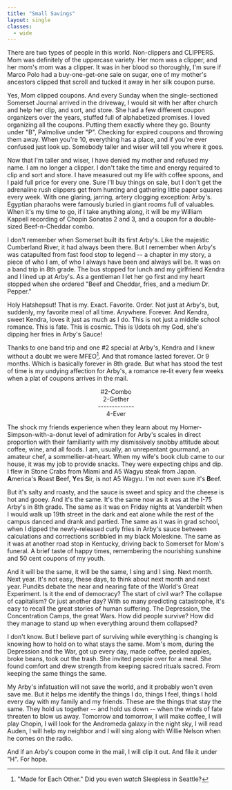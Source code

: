 ```yaml
---
title: "Small Savings"
layout: single
classes:
  - wide
---
```


There are two types of people in this world. Non-clippers and CLIPPERS. Mom was definitely of the uppercase variety. Her mom was a clipper, and her mom's mom was a clipper. It was in her blood so thoroughly, I'm sure if Marco Polo had a buy-one-get-one sale on sugar, one of my mother's ancestors clipped that scroll and tucked it away in her silk coupon purse.

Yes, Mom clipped coupons. And every Sunday when the single-sectioned Somerset Journal arrived in the driveway, I would sit with her after church and help her clip, and sort, and store. She had a few different coupon organizers over the years, stuffed full of alphabetized promises. I loved organizing all the coupons. Putting them exactly where they go. Bounty under "B", Palmolive under "P". Checking for expired coupons and throwing them away. When you're 10, everything has a place, and if you're ever confused just look up. Somebody taller and wiser will tell you where it goes.

Now that I'm taller and wiser, I have denied my mother and refused my name. I am no longer a clipper. I don't take the time and energy required to clip and sort and store. I have measured out my life with coffee spoons, and I paid full price for every one. Sure I'll buy things on sale, but I don't get the adrenaline rush clippers get from hunting and gathering little paper squares every week. With one glaring, jarring, artery clogging exception: Arby's. Egyptian pharaohs were famously buried in giant rooms full of valuables. When it's my time to go, if I take anything along, it will be my William Kappell recording of Chopin Sonatas 2 and 3, and a coupon for a double-sized Beef-n-Cheddar combo.

I don't remember when Somerset built its first Arby's. Like the majestic Cumberland River, it had always been there. But I remember when Arby's was catapulted from fast food stop to legend -- a chapter in my story, a piece of who I am, of who I always have been and always will be. It was on a band trip in 8th grade. The bus stopped for lunch and my girlfriend Kendra and I lined up at Arby's. As a gentleman I let her go first and my heart stopped when she ordered "Beef and Cheddar, fries, and a medium Dr. Pepper."

Holy Hatshepsut! That is my. Exact. Favorite. Order. Not just at Arby's, but, suddenly, my favorite meal of all time. Anywhere. Forever. And Kendra, sweet Kendra, loves it just as much as I do. This is not just a middle school romance. This is fate. This is cosmic. This is \ldots oh my God, she's dipping her fries in Arby's Sauce!

Thanks to one band trip and one #2 special at Arby's, Kendra and I knew without a doubt we were MFEO[^1]. And that romance lasted forever. Or 9 months. Which is basically forever in 8th grade. But what has stood the test of time is my undying affection for Arby's, a romance re-lit every few weeks when a plat of coupons arrives in the mail.

<div style="text-align: center;">
#2-Combo <br />
2-Gether <br />
-------------<br />
4-Ever <br />
</div>

The shock my friends experience when they learn about my Homer-Simpson-with-a-donut level of admiration for Arby's scales in direct proportion with their familiarity with my dismissively snobby attitude about coffee, wine, and all foods. I am, usually, an unrepentant gourmand, an amateur chef, a sommellier-at-heart. When my wife's book club came to our house, it was my job to provide snacks. They were expecting chips and dip. I flew in Stone Crabs from Miami and A5 Wagyu steak from Japan. **A**merica's **R**oast **B**eef, **Y**es **S**ir, is not A5 Wagyu. I'm not even sure it's **B**eef.

But it's salty and roasty, and the sauce is sweet and spicy and the cheese is hot and gooey. And it's the same. It's the same now as it was at the I-75 Arby's in 8th grade. The same as it was on Friday nights at Vanderbilt when I would walk up 19th street in the dark and eat alone while the rest of the campus danced and drank and partied. The same as it was in grad school, when I dipped the newly-released curly fries in Arby's sauce between calculations and corrections scribbled in my black Moleskine. The same as it was at another road stop in Kentucky, driving back to Somerset for Mom's funeral. A brief taste of happy times, remembering the nourishing sunshine and 50 cent coupons of my youth.

And it will be the same, it will be the same, I sing and I sing. Next month. Next year. It's not easy, these days, to think about next month and next year. Pundits debate the near and nearing fate of the World's Great Experiment. Is it the end of democracy? The start of civil war? The collapse of capitalism? Or just another day? With so many predicting catastrophe, it's easy to recall the great stories of human suffering. The Depression, the Concentration Camps, the great Wars. How did people survive? How did they manage to stand up when everything around them collapsed?

I don't know. But I believe part of surviving while everything is changing is knowing how to hold on to what stays the same. Mom's mom, during the Depression and the War, got up every day, made coffee, peeled apples, broke beans, took out the trash. She invited people over for a meal. She found comfort and drew strength from keeping sacred rituals sacred. From keeping the same things the same.

My Arby's infatuation will not save the world, and it probably won't even save me. But it helps me identify the things I do, things I feel, things I hold every day with my family and my friends. These are the things that stay the same. They hold us together -- and hold us down -- when the winds of fate threaten to blow us away. Tomorrow and tomorrow, I will make coffee, I will play Chopin, I will look for the Andromeda galaxy in the night sky, I will read Auden, I will help my neighbor and I will sing along with Willie Nelson when he comes on the radio.

And if an Arby's coupon come in the mail, I will clip it out. And file it under "H". For hope.


[^1]: "Made for Each Other." Did you even *watch* Sleepless in Seattle?
